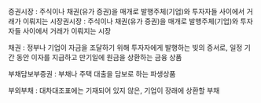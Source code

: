 증권시장 : 주식이나 채권(유가 증권)을 매개로 발행주체(기업)와 투자자들 사이에서 거래가 이뤄지는 시장권시장 : 주식이나 채권(유가 증권)을 매개로 발행주체(기업)와 투자자들 사이에서 거래가 이뤄지는 시장

채권 : 정부나 기업이 자금을 조달하기 위해 투자자에게 발행하는 빚의 증서로, 일정 기간 동안 이자를 지급하고 만기일에 원금을 상환하는 금융 상품

부채담보부증권 : 부채나 주택 대출을 담보로 하는 파생상품

부외부채 : 대차대조표에는 기재되어 있지 않은, 기업이 장래에 상환할 부채
